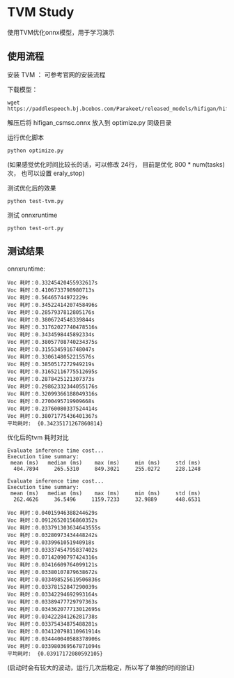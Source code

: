 # TVM Study

使用TVM优化onnx模型，用于学习演示

## 使用流程

安装 TVM ： 可参考官网的安装流程

下载模型： 

```shell
wget https://paddlespeech.bj.bcebos.com/Parakeet/released_models/hifigan/hifigan_csmsc_onnx_0.2.0.zip
```

解压后将 hifigan_csmsc.onnx 放入到 optimize.py 同级目录

运行优化脚本

```shell
python optimize.py
```

(如果感觉优化时间比较长的话，可以修改 24行， 目前是优化 800 * num(tasks) 次， 也可以设置 eraly_stop)

测试优化后的效果

```shell
python test-tvm.py
```

测试 onnxruntime

```shell
python test-ort.py
```

## 测试结果

onnxruntime:

```text
Voc 耗时：0.33245420455932617s
Voc 耗时：0.4106733798980713s
Voc 耗时：0.56465744972229s
Voc 耗时：0.34522414207458496s
Voc 耗时：0.2857937812805176s
Voc 耗时：0.3806724548339844s
Voc 耗时：0.31762027740478516s
Voc 耗时：0.3434598445892334s
Voc 耗时：0.38057708740234375s
Voc 耗时：0.3155345916748047s
Voc 耗时：0.3306148052215576s
Voc 耗时：0.3850517272949219s
Voc 耗时：0.31652116775512695s
Voc 耗时：0.2878425121307373s
Voc 耗时：0.29862332344055176s
Voc 耗时：0.32099366188049316s
Voc 耗时：0.2700495719909668s
Voc 耗时：0.23760080337524414s
Voc 耗时：0.38071775436401367s
平均耗时:  {0.34235171267860814}
```


优化后的tvm 耗时对比

```text
Evaluate inference time cost...
Execution time summary:
 mean (ms)   median (ms)    max (ms)     min (ms)     std (ms)  
  404.7894     265.5310     849.3021     255.0272     228.1248  
               
Evaluate inference time cost...
Execution time summary:
 mean (ms)   median (ms)    max (ms)     min (ms)     std (ms)  
  262.4626     36.5496     1159.7233     32.9889      448.6531  
               
Voc 耗时：0.04015946388244629s
Voc 耗时：0.09126520156860352s
Voc 耗时：0.033791303634643555s
Voc 耗时：0.03280973434448242s
Voc 耗时：0.0339961051940918s
Voc 耗时：0.03337454795837402s
Voc 耗时：0.07142090797424316s
Voc 耗时：0.03416609764099121s
Voc 耗时：0.03380107879638672s
Voc 耗时：0.033498525619506836s
Voc 耗时：0.03378152847290039s
Voc 耗时：0.03342294692993164s
Voc 耗时：0.03389477729797363s
Voc 耗时：0.034362077713012695s
Voc 耗时：0.03422284126281738s
Voc 耗时：0.03375434875488281s
Voc 耗时：0.034120798110961914s
Voc 耗时：0.034440040588378906s
Voc 耗时：0.033980369567871094s
平均耗时:  {0.03917172080592105}
```

(启动时会有较大的波动，运行几次后稳定，所以写了单独的时间验证)


